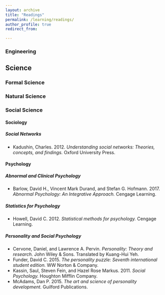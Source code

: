```yaml
---
layout: archive
title: "Readings"
permalink: /learning/readings/
author_profile: true
redirect_from:

---
```


### Engineering

## Science

### Formal Science

### Natural Science

### Social Science

#### Sociology

##### Social Networks

* Kadushin, Charles. 2012. _Understanding social networks: Theories, concepts, and findings._ Oxford University Press.

#### Psychology

##### Abnormal and Clinical Psychology

* Barlow, David H., Vincent Mark Durand, and Stefan G. Hofmann. 2017. _Abnormal Psychology: An Integrative Approach._ Cengage Learning.

##### Statistics for Psychology

* Howell, David C. 2012. _Statistical methods for psychology._ Cengage Learning.

##### Personality and Social Psychology

* Cervone, Daniel, and Lawrence A. Pervin. _Personality: Theory and research._ John Wiley & Sons. Translated by Kuang-Hui Yeh.
* Funder, David C. 2015. _The personality puzzle: Seventh international student edition._ WW Norton & Company.
* Kassin, Saul, Steven Fein, and Hazel Rose Markus. 2011. _Social Psychology._ Houghton Mifflin Company. 
* McAdams, Dan P. 2015. _The art and science of personality development._ Guilford Publications.



